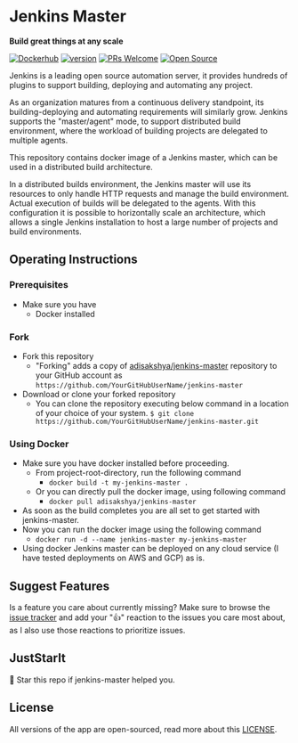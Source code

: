 # Jenkins Master

**Build great things at any scale**

[![Dockerhub](https://img.shields.io/badge/Dockerhub-blue.svg?style=for-the-badge&logo=appveyor)](https://hub.docker.com/r/adisakshya/jenkins-master) [![version](https://img.shields.io/badge/Version-1.0.0-blue.svg?style=for-the-badge&logo=appveyor)](https://github.com/adisakshya/jenkins-master) [![PRs Welcome](https://img.shields.io/badge/PRs-Welcome-blue.svg?style=for-the-badge&logo=appveyor)](https://github.com/adisakshya/jenkins-master/pulls) [![Open Source](https://img.shields.io/badge/Open%20Source-Love-red.svg?style=for-the-badge&logo=appveyor)]()


Jenkins is a leading open source automation server, it provides hundreds of plugins to support building, deploying and automating any project.

As an organization matures from a continuous delivery standpoint, its building-deploying and automating requirements will similarly grow. 
Jenkins supports the "master/agent" mode, to support distributed build environment, where the workload of building projects are delegated to multiple agents.

This repository contains docker image of a Jenkins master, which can be used in a distributed build architecture.

In a distributed builds environment, the Jenkins master will use its resources to only handle HTTP requests and manage the build environment. Actual execution of builds will be delegated to the agents. With this configuration it is possible to horizontally scale an architecture, which allows a single Jenkins installation to host a large number of projects and build environments.

## Operating Instructions

### Prerequisites

- Make sure you have
  - Docker installed

### Fork

- Fork this repository
	- "Forking" adds a copy of [adisakshya/jenkins-master](https://github.com/adisakshya/jenkins-master/) repository to your GitHub account as `https://github.com/YourGitHubUserName/jenkins-master`
- Download or clone your forked repository
	- You can clone the repository executing below command in a location of your choice of your system.
	```$ git clone https://github.com/YourGitHubUserName/jenkins-master.git```

### Using Docker

- Make sure you have docker installed before proceeding.
    - From project-root-directory, run the following command
		- ```docker build -t my-jenkins-master .```
    - Or you can directly pull the docker image, using following command
    	- ```docker pull adisakshya/jenkins-master```
- As soon as the build completes you are all set to get started with jenkins-master.
- Now you can run the docker image using the following command
    - ```docker run -d --name jenkins-master my-jenkins-master```
- Using docker Jenkins master can be deployed on any cloud service (I have tested deployments on AWS and GCP) as is.

## Suggest Features

Is a feature you care about currently missing? Make sure to browse the [issue tracker](https://github.com/adisakshya/jenkins-master/issues?q=is%3Aissue+is%3Aopen+sort%3Areactions-%2B1-desc) and add your ":+1:" reaction to the issues you care most about, as I also use those reactions to prioritize issues.

## JustStarIt

🌟 Star this repo if jenkins-master helped you.

## License

All versions of the app are open-sourced, read more about this [LICENSE](https://github.com/adisakshya/jenkins-master/blob/master/LICENSE).